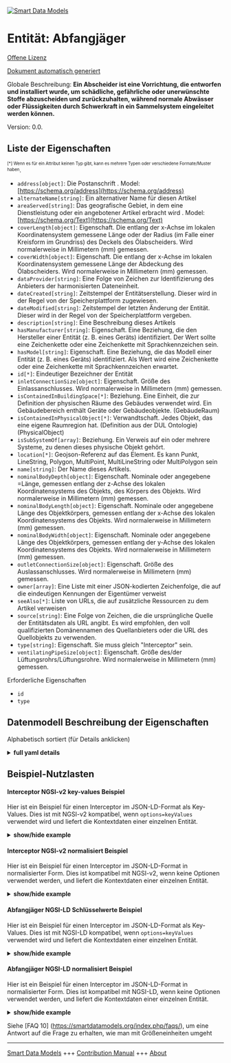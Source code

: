 <!-- 10-Header -->  
[![Smart Data Models](https://smartdatamodels.org/wp-content/uploads/2022/01/SmartDataModels_logo.png "Logo")](https://smartdatamodels.org)  
Entität: Abfangjäger  
====================<!-- /10-Header -->  
<!-- 15-License -->  
[Offene Lizenz](https://github.com/smart-data-models//dataModel.S4BLDG/blob/master/Interceptor/LICENSE.md)  
[Dokument automatisch generiert](https://docs.google.com/presentation/d/e/2PACX-1vTs-Ng5dIAwkg91oTTUdt8ua7woBXhPnwavZ0FxgR8BsAI_Ek3C5q97Nd94HS8KhP-r_quD4H0fgyt3/pub?start=false&loop=false&delayms=3000#slide=id.gb715ace035_0_60)  
<!-- /15-License -->  
<!-- 20-Description -->  
Globale Beschreibung: **Ein Abscheider ist eine Vorrichtung, die entworfen und installiert wurde, um schädliche, gefährliche oder unerwünschte Stoffe abzuscheiden und zurückzuhalten, während normale Abwässer oder Flüssigkeiten durch Schwerkraft in ein Sammelsystem eingeleitet werden können.**  
Version: 0.0.  
<!-- /20-Description -->  
<!-- 30-PropertiesList -->  

## Liste der Eigenschaften  

<sup><sub>[*] Wenn es für ein Attribut keinen Typ gibt, kann es mehrere Typen oder verschiedene Formate/Muster haben</sub></sup>.  
- `address[object]`: Die Postanschrift  . Model: [https://schema.org/address](https://schema.org/address)- `alternateName[string]`: Ein alternativer Name für diesen Artikel  - `areaServed[string]`: Das geografische Gebiet, in dem eine Dienstleistung oder ein angebotener Artikel erbracht wird  . Model: [https://schema.org/Text](https://schema.org/Text)- `coverLength[object]`: Eigenschaft. Die entlang der x-Achse im lokalen Koordinatensystem gemessene Länge oder der Radius (im Falle einer Kreisform im Grundriss) des Deckels des Ölabscheiders. Wird normalerweise in Millimetern (mm) gemessen.  - `coverWidth[object]`: Eigenschaft. Die entlang der x-Achse im lokalen Koordinatensystem gemessene Länge der Abdeckung des Ölabscheiders. Wird normalerweise in Millimetern (mm) gemessen.  - `dataProvider[string]`: Eine Folge von Zeichen zur Identifizierung des Anbieters der harmonisierten Dateneinheit.  - `dateCreated[string]`: Zeitstempel der Entitätserstellung. Dieser wird in der Regel von der Speicherplattform zugewiesen.  - `dateModified[string]`: Zeitstempel der letzten Änderung der Entität. Dieser wird in der Regel von der Speicherplattform vergeben.  - `description[string]`: Eine Beschreibung dieses Artikels  - `hasManufacturer[string]`: Eigenschaft. Eine Beziehung, die den Hersteller einer Entität (z. B. eines Geräts) identifiziert. Der Wert sollte eine Zeichenkette oder eine Zeichenkette mit Sprachkennzeichen sein.  - `hasModel[string]`: Eigenschaft. Eine Beziehung, die das Modell einer Entität (z. B. eines Geräts) identifiziert. Als Wert wird eine Zeichenkette oder eine Zeichenkette mit Sprachkennzeichen erwartet.  - `id[*]`: Eindeutiger Bezeichner der Entität  - `inletConnectionSize[object]`: Eigenschaft. Größe des Einlassanschlusses. Wird normalerweise in Millimetern (mm) gemessen.  - `isContainedInBuildingSpace[*]`: Beziehung. Eine Einheit, die zur Definition der physischen Räume des Gebäudes verwendet wird. Ein Gebäudebereich enthält Geräte oder Gebäudeobjekte. (GebäudeRaum)  - `isContainedInPhysicalObject[*]`: Verwandtschaft. Jedes Objekt, das eine eigene Raumregion hat.  (Definition aus der DUL Ontologie) (PhysicalObject)  - `isSubSystemOf[array]`: Beziehung. Ein Verweis auf ein oder mehrere Systeme, zu denen dieses physische Objekt gehört.  - `location[*]`: Geojson-Referenz auf das Element. Es kann Punkt, LineString, Polygon, MultiPoint, MultiLineString oder MultiPolygon sein  - `name[string]`: Der Name dieses Artikels.  - `nominalBodyDepth[object]`: Eigenschaft. Nominale oder angegebene =Länge, gemessen entlang der z-Achse des lokalen Koordinatensystems des Objekts, des Körpers des Objekts. Wird normalerweise in Millimetern (mm) gemessen.  - `nominalBodyLength[object]`: Eigenschaft. Nominale oder angegebene Länge des Objektkörpers, gemessen entlang der x-Achse des lokalen Koordinatensystems des Objekts. Wird normalerweise in Millimetern (mm) gemessen.  - `nominalBodyWidth[object]`: Eigenschaft. Nominale oder angegebene Länge des Objektkörpers, gemessen entlang der y-Achse des lokalen Koordinatensystems des Objekts. Wird normalerweise in Millimetern (mm) gemessen.  - `outletConnectionSize[object]`: Eigenschaft. Größe des Auslassanschlusses. Wird normalerweise in Millimetern (mm) gemessen.  - `owner[array]`: Eine Liste mit einer JSON-kodierten Zeichenfolge, die auf die eindeutigen Kennungen der Eigentümer verweist  - `seeAlso[*]`: Liste von URLs, die auf zusätzliche Ressourcen zu dem Artikel verweisen  - `source[string]`: Eine Folge von Zeichen, die die ursprüngliche Quelle der Entitätsdaten als URL angibt. Es wird empfohlen, den voll qualifizierten Domänennamen des Quellanbieters oder die URL des Quellobjekts zu verwenden.  - `type[string]`: Eigenschaft. Sie muss gleich "Interceptor" sein.  - `ventilatingPipeSize[object]`: Eigenschaft. Größe des/der Lüftungsrohrs/Lüftungsrohre. Wird normalerweise in Millimetern (mm) gemessen.  <!-- /30-PropertiesList -->  
<!-- 35-RequiredProperties -->  
Erforderliche Eigenschaften  
- `id`  - `type`  <!-- /35-RequiredProperties -->  
<!-- 40-RequiredProperties -->  
<!-- /40-RequiredProperties -->  
<!-- 50-DataModelHeader -->  
## Datenmodell Beschreibung der Eigenschaften  
Alphabetisch sortiert (für Details anklicken)  
<!-- /50-DataModelHeader -->  
<!-- 60-ModelYaml -->  
<details><summary><strong>full yaml details</strong></summary>    
```yaml  
Interceptor:    
  description: 'An interceptor is a device designed and installed in order to separate and retain deleterious, hazardous or undesirable matter while permitting normal sewage or liquids to discharge into a collection system by gravity.'    
  properties:    
    address:    
      description: The mailing address    
      properties:    
        addressCountry:    
          description: 'Property. The country. For example, Spain. Model:''https://schema.org/addressCountry'''    
          type: string    
        addressLocality:    
          description: 'Property. The locality in which the street address is, and which is in the region. Model:''https://schema.org/addressLocality'''    
          type: string    
        addressRegion:    
          description: 'Property. The region in which the locality is, and which is in the country. Model:''https://schema.org/addressRegion'''    
          type: string    
        district:    
          description: 'A district is a type of administrative division that, in some countries, is managed by the local government.'    
          type: string    
        postOfficeBoxNumber:    
          description: 'Property. The post office box number for PO box addresses. For example, 03578. Model:''https://schema.org/postOfficeBoxNumber'''    
          type: string    
        postalCode:    
          description: 'Property. The postal code. For example, 24004. Model:''https://schema.org/https://schema.org/postalCode'''    
          type: string    
        streetAddress:    
          description: 'Property. The street address. Model:''https://schema.org/streetAddress'''    
          type: string    
        streetNr:    
          description: Number identifying a specific property on a public street.    
          type: string    
      type: object    
      x-ngsi:    
        model: https://schema.org/address    
        type: Property    
    alternateName:    
      description: An alternative name for this item    
      type: string    
      x-ngsi:    
        type: Property    
    areaServed:    
      description: The geographic area where a service or offered item is provided    
      type: string    
      x-ngsi:    
        model: https://schema.org/Text    
        type: Property    
    coverLength:    
      $id: https://smart-data-models.github.com/dataModel.SAREF/Measurement    
      derivedFrom: "https://saref.etsi.org/core/v3.1.1/#saref:Measurement"    
      description: Property. The length measured along the x-axis in the local coordinate system or the radius (in the case of a circular shape in plan) of the cover of the oil interceptor. Usually measured in millimeters (mm).    
      license: https://opensource.org/licenses/BSD-3-Clause    
      properties: &interceptor_-_properties_-_coverwidth_-_properties    
        observedAt:    
          description: Property. A relationship stating the timestamp of an entity (e.g. a measurement).    
          format: date-time    
          type: string    
        unitCode:    
          description: Property. A relationship identifying the unit of measure used for a certain entity.    
          type: string    
        value:    
          description: 'Property. A relationship defining the value of a certain property, e.g., energy or power. Note that, even if numeric values are expected to enable reasoning, measurement values could use other datatypes.'    
          type: number    
      title: Smart data models - Measurement schema    
      type: object    
      x-ngsi:    
        type: Property    
    coverWidth:    
      $id: https://smart-data-models.github.com/dataModel.SAREF/Measurement    
      derivedFrom: "https://saref.etsi.org/core/v3.1.1/#saref:Measurement"    
      description: Property. The length measured along the x-axis in the local coordinate system of the cover of the oil interceptor. Usually measured in millimeters (mm).    
      license: https://opensource.org/licenses/BSD-3-Clause    
      properties: *interceptor_-_properties_-_coverwidth_-_properties    
      title: Smart data models - Measurement schema    
      type: object    
      x-ngsi:    
        type: Property    
    dataProvider:    
      description: A sequence of characters identifying the provider of the harmonised data entity.    
      type: string    
      x-ngsi:    
        type: Property    
    dateCreated:    
      description: Entity creation timestamp. This will usually be allocated by the storage platform.    
      format: date-time    
      type: string    
      x-ngsi:    
        type: Property    
    dateModified:    
      description: Timestamp of the last modification of the entity. This will usually be allocated by the storage platform.    
      format: date-time    
      type: string    
      x-ngsi:    
        type: Property    
    description:    
      description: A description of this item    
      type: string    
      x-ngsi:    
        type: Property    
    hasManufacturer:    
      description: 'Property. A relationship identifying the manufacturer of an entity (e.g., device). The value is expected to be a string or a string with language tag.'    
      type: string    
      x-ngsi:    
        type: Property    
    hasModel:    
      description: 'Property. A relationship identifying the model of an entity (e.g., device). The value is expected to be a string or a string with language tag.'    
      type: string    
      x-ngsi:    
        type: Property    
    id:    
      anyOf: &interceptor_-_properties_-_iscontainedinbuildingspace_-_anyof    
        - description: Property. Identifier format of any NGSI entity    
          maxLength: 256    
          minLength: 1    
          pattern: ^[\w\-\.\{\}\$\+\*\[\]`|~^@!,:\\]+$    
          type: string    
        - description: Property. Identifier format of any NGSI entity    
          format: uri    
          type: string    
      description: Unique identifier of the entity    
      x-ngsi:    
        type: Property    
    inletConnectionSize:    
      $id: https://smart-data-models.github.com/dataModel.SAREF/Measurement    
      derivedFrom: "https://saref.etsi.org/core/v3.1.1/#saref:Measurement"    
      description: Property. Size of the inlet connection. Usually measured in millimeters (mm).    
      license: https://opensource.org/licenses/BSD-3-Clause    
      properties: *interceptor_-_properties_-_coverwidth_-_properties    
      title: Smart data models - Measurement schema    
      type: object    
      x-ngsi:    
        type: Property    
    isContainedInBuildingSpace:    
      anyOf: *interceptor_-_properties_-_iscontainedinbuildingspace_-_anyof    
      description: Relationship. An entity used to define the physical spaces of the building. A building space contains devices or building objects. (BuildingSpace)    
      x-ngsi:    
        type: Property    
    isContainedInPhysicalObject:    
      anyOf: *interceptor_-_properties_-_iscontainedinbuildingspace_-_anyof    
      description: Relationship. Any Object that has a proper space region.  (Definition extracted from DUL ontology) (PhysicalObject)    
      x-ngsi:    
        type: Property    
    isSubSystemOf:    
      description: Relationship. A reference to a system(s) that this Physical Object is part of.    
      items:    
        anyOf: *interceptor_-_properties_-_iscontainedinbuildingspace_-_anyof    
        description: Property. Unique identifier of the entity    
      type: array    
      x-ngsi:    
        type: Relationship    
    location:    
      description: 'Geojson reference to the item. It can be Point, LineString, Polygon, MultiPoint, MultiLineString or MultiPolygon'    
      oneOf:    
        - description: GeoProperty. Geojson reference to the item. Point    
          properties:    
            bbox:    
              items:    
                type: number    
              minItems: 4    
              type: array    
            coordinates:    
              items:    
                type: number    
              minItems: 2    
              type: array    
            type:    
              enum:    
                - Point    
              type: string    
          required:    
            - type    
            - coordinates    
          title: GeoJSON Point    
          type: object    
        - description: GeoProperty. Geojson reference to the item. LineString    
          properties:    
            bbox:    
              items:    
                type: number    
              minItems: 4    
              type: array    
            coordinates:    
              items:    
                items:    
                  type: number    
                minItems: 2    
                type: array    
              minItems: 2    
              type: array    
            type:    
              enum:    
                - LineString    
              type: string    
          required:    
            - type    
            - coordinates    
          title: GeoJSON LineString    
          type: object    
        - description: GeoProperty. Geojson reference to the item. Polygon    
          properties:    
            bbox:    
              items:    
                type: number    
              minItems: 4    
              type: array    
            coordinates:    
              items:    
                items:    
                  items:    
                    type: number    
                  minItems: 2    
                  type: array    
                minItems: 4    
                type: array    
              type: array    
            type:    
              enum:    
                - Polygon    
              type: string    
          required:    
            - type    
            - coordinates    
          title: GeoJSON Polygon    
          type: object    
        - description: GeoProperty. Geojson reference to the item. MultiPoint    
          properties:    
            bbox:    
              items:    
                type: number    
              minItems: 4    
              type: array    
            coordinates:    
              items:    
                items:    
                  type: number    
                minItems: 2    
                type: array    
              type: array    
            type:    
              enum:    
                - MultiPoint    
              type: string    
          required:    
            - type    
            - coordinates    
          title: GeoJSON MultiPoint    
          type: object    
        - description: GeoProperty. Geojson reference to the item. MultiLineString    
          properties:    
            bbox:    
              items:    
                type: number    
              minItems: 4    
              type: array    
            coordinates:    
              items:    
                items:    
                  items:    
                    type: number    
                  minItems: 2    
                  type: array    
                minItems: 2    
                type: array    
              type: array    
            type:    
              enum:    
                - MultiLineString    
              type: string    
          required:    
            - type    
            - coordinates    
          title: GeoJSON MultiLineString    
          type: object    
        - description: GeoProperty. Geojson reference to the item. MultiLineString    
          properties:    
            bbox:    
              items:    
                type: number    
              minItems: 4    
              type: array    
            coordinates:    
              items:    
                items:    
                  items:    
                    items:    
                      type: number    
                    minItems: 2    
                    type: array    
                  minItems: 4    
                  type: array    
                type: array    
              type: array    
            type:    
              enum:    
                - MultiPolygon    
              type: string    
          required:    
            - type    
            - coordinates    
          title: GeoJSON MultiPolygon    
          type: object    
      x-ngsi:    
        type: GeoProperty    
    name:    
      description: The name of this item.    
      type: string    
      x-ngsi:    
        type: Property    
    nominalBodyDepth:    
      $id: https://smart-data-models.github.com/dataModel.SAREF/Measurement    
      derivedFrom: "https://saref.etsi.org/core/v3.1.1/#saref:Measurement"    
      description: 'Property. Nominal or quoted =length, measured along the z-axis of the local coordinate system of the object, of the body of the object. Usually measured in millimeters (mm).'    
      license: https://opensource.org/licenses/BSD-3-Clause    
      properties: *interceptor_-_properties_-_coverwidth_-_properties    
      title: Smart data models - Measurement schema    
      type: object    
      x-ngsi:    
        type: Property    
    nominalBodyLength:    
      $id: https://smart-data-models.github.com/dataModel.SAREF/Measurement    
      derivedFrom: "https://saref.etsi.org/core/v3.1.1/#saref:Measurement"    
      description: 'Property. Nominal or quoted length, measured along the x-axis of the local coordinate system of the object, of the body of the object. Usually measured in millimeters (mm).'    
      license: https://opensource.org/licenses/BSD-3-Clause    
      properties: *interceptor_-_properties_-_coverwidth_-_properties    
      title: Smart data models - Measurement schema    
      type: object    
      x-ngsi:    
        type: Property    
    nominalBodyWidth:    
      $id: https://smart-data-models.github.com/dataModel.SAREF/Measurement    
      derivedFrom: "https://saref.etsi.org/core/v3.1.1/#saref:Measurement"    
      description: 'Property. Nominal or quoted length, measured along the y-axis of the local coordinate system of the object, of the body of the object. Usually measured in millimeters (mm).'    
      license: https://opensource.org/licenses/BSD-3-Clause    
      properties: *interceptor_-_properties_-_coverwidth_-_properties    
      title: Smart data models - Measurement schema    
      type: object    
      x-ngsi:    
        type: Property    
    outletConnectionSize:    
      $id: https://smart-data-models.github.com/dataModel.SAREF/Measurement    
      derivedFrom: "https://saref.etsi.org/core/v3.1.1/#saref:Measurement"    
      description: Property. Size of the outlet connection. Usually measured in millimeters (mm).    
      license: https://opensource.org/licenses/BSD-3-Clause    
      properties: *interceptor_-_properties_-_coverwidth_-_properties    
      title: Smart data models - Measurement schema    
      type: object    
      x-ngsi:    
        type: Property    
    owner:    
      description: A List containing a JSON encoded sequence of characters referencing the unique Ids of the owner(s)    
      items:    
        anyOf: *interceptor_-_properties_-_iscontainedinbuildingspace_-_anyof    
        description: Property. Unique identifier of the entity    
      type: array    
      x-ngsi:    
        type: Property    
    seeAlso:    
      description: list of uri pointing to additional resources about the item    
      oneOf:    
        - items:    
            format: uri    
            type: string    
          minItems: 1    
          type: array    
        - format: uri    
          type: string    
      x-ngsi:    
        type: Property    
    source:    
      description: 'A sequence of characters giving the original source of the entity data as a URL. Recommended to be the fully qualified domain name of the source provider, or the URL to the source object.'    
      type: string    
      x-ngsi:    
        type: Property    
    type:    
      description: Property. It must be equal to `Interceptor`.    
      enum:    
        - Interceptor    
      type: string    
      x-ngsi:    
        type: Property    
    ventilatingPipeSize:    
      $id: https://smart-data-models.github.com/dataModel.SAREF/Measurement    
      derivedFrom: "https://saref.etsi.org/core/v3.1.1/#saref:Measurement"    
      description: Property. Size of the ventilating pipe(s). Usually measured in millimeters (mm).    
      license: https://opensource.org/licenses/BSD-3-Clause    
      properties: *interceptor_-_properties_-_coverwidth_-_properties    
      title: Smart data models - Measurement schema    
      type: object    
      x-ngsi:    
        type: Property    
  required:    
    - id    
    - type    
  type: object    
  x-derived-from: "https://saref.etsi.org/saref4bldg/v1.1.2/#s4bldg:Interceptor"    
  x-disclaimer: 'Redistribution and use in source and binary forms, with or without modification, are permitted  provided that the license conditions are met. Copyleft (c) 2022 Contributors to Smart Data Models Program'    
  x-license-url: https://github.com/smart-data-models/dataModel.S4BLDG/blob/master/Interceptor/LICENSE.md    
  x-model-schema: https://smart-data-models.github.com/dataModel.SAREF4BLDG/Interceptor/schema.json    
  x-model-tags: SAREF Interceptor    
  x-version: 0.0.    
```  
</details>    
<!-- /60-ModelYaml -->  
<!-- 70-MiddleNotes -->  
<!-- /70-MiddleNotes -->  
<!-- 80-Examples -->  
## Beispiel-Nutzlasten  
#### Interceptor NGSI-v2 key-values Beispiel  
Hier ist ein Beispiel für einen Interceptor im JSON-LD-Format als Key-Values. Dies ist mit NGSI-v2 kompatibel, wenn `options=keyValues` verwendet wird und liefert die Kontextdaten einer einzelnen Entität.  
<details><summary><strong>show/hide example</strong></summary>    
```json  
{  
    "id": "urn:ngsi-ld:Interceptor:e70382d2-800a-4b96-be2e-03cfbe37ea51",  
    "type": "Interceptor",  
    "coverLength": 0.637563278020405,  
    "coverWidth": 0.39657091750888485,  
    "inletConnectionSize": 0.19141372654068167,  
    "nominalBodyDepth": 0.14989240074077315,  
    "nominalBodyLength": 0.06135027876899957,  
    "nominalBodyWidth": 0.7029889791860054,  
    "outletConnectionSize": 0.7108703974241664,  
    "ventilatingPipeSize": 0.5746572805545043,  
    "isContainedInBuildingSpace": "urn:ngsi-ld:BuildingSpace:5a19b47d-28c9-43f1-9dc1-5970e15117e5",  
    "isContainedInPhysicalObject": "urn:ngsi-ld:PhysicalObject:676f81a5-820d-474d-991e-2b87d2acd734",  
    "isSubSystemOf": [  
        "urn:ngsi-ld:System:5661f227-2a9c-49ce-a1e6-b0ac6fffdf71",  
        "urn:ngsi-ld:System:c9571a2a-2f4a-4c46-b931-0fe3489aaf15",  
        "urn:ngsi-ld:System:67c475d5-808d-4419-8c5f-1cdf158221f1"  
    ],  
    "hasManufacturer": "Interceptor Company Inc.",  
    "hasModel": "Interceptor 0.1.2",  
    "dateCreated": "2023-01-25T20:11:18Z",  
    "dateModified": "2023-01-26T02:38:35Z",  
    "source": "Import",  
    "name": "Interceptor",  
    "alternateName": "Interceptor type 2",  
    "description": "Interceptor of limited Interceptor types",  
    "dataProvider": "IFC file"  
}  
```  
</details>  
#### Interceptor NGSI-v2 normalisiert Beispiel  
Hier ist ein Beispiel für einen Interceptor im JSON-LD-Format in normalisierter Form. Dies ist kompatibel mit NGSI-v2, wenn keine Optionen verwendet werden, und liefert die Kontextdaten einer einzelnen Entität.  
<details><summary><strong>show/hide example</strong></summary>    
```json  
{  
  "id": "urn:ngsi-ld:Interceptor:e45ced8f-6d99-4b1e-a32b-d9e525d9429f",  
  "type": "Interceptor",  
  "coverLength": {  
    "type": "Measurement",  
    "value":  0.44339547398234425  
    }  
  },  
  "coverWidth": {  
    "type": "Measurement",  
    "value":0.8009891082993085  
  },  
  "inletConnectionSize": {  
    "type": "Measurement",  
    "value": 0.041004126787857476  
  },  
  "nominalBodyDepth": {  
    "type": "Measurement",  
    "value":  0.29190715678427104  
  },  
  "nominalBodyLength": {  
    "type": "Measurement",  
    "value":  0.3879109279352648  
  },  
  "nominalBodyWidth": {  
    "type": "Measurement",  
    "value":  0.41258224275422206  
  },  
  "outletConnectionSize": {  
    "type": "Measurement",  
    "value": 0.45113395263374134  
    }  
  },  
  "ventilatingPipeSize": {  
    "type": "Measurement",  
    "value": 0.9955414515835173  
    }  
  },  
  "isContainedInBuildingSpace": {  
    "type": "URI",  
    "value": "urn:ngsi-ld:BuildingSpace:6e19661e-cc0d-40a9-a678-77eb09dbec66"  
  },  
  "isContainedInPhysicalObject": {  
    "type": "URI",  
    "value": "urn:ngsi-ld:PhysicalObject:ab4d138b-d0c3-4d88-96fa-9326f23e5946"  
  },  
  "isSubSystemOf": {  
    "type": "array",  
    "value": [  
      {  
        "type": "URI",  
        "value": "urn:ngsi-ld:System:284ae13c-0f10-4ade-bde1-84335db0e9c3"  
      },  
      {  
        "type": "URI",  
        "value": "urn:ngsi-ld:System:01933b47-4ff0-4a28-a3c1-ccda5080a98d"  
      },  
      {  
        "type": "URI",  
        "value": "urn:ngsi-ld:System:e0b79043-7cc6-45b0-a28a-8368751e98b8"  
      }  
    ]  
  },  
  "hasManufacturer": {  
    "type": "Text",  
    "value": "Interceptor Company Inc."  
  },  
  "hasModel": {  
    "type": "Text",  
    "value": "Interceptor 0.1.2"  
  },  
  "dateCreated": {  
    "type": "DateTime",  
    "value": "2023-01-25T19:09:02.6826601+01:00"  
  },  
  "dateModified": {  
    "type": "DateTime",  
    "value": "2023-01-25T23:45:53.2581226+01:00"  
  },  
  "source": {  
    "type": "Text",  
    "value": "Import"  
  },  
  "name": {  
    "type": "Text",  
    "value": "Interceptor"  
  },  
  "alternateName": {  
    "type": "Text",  
    "value": "Interceptor type 2"  
  },  
  "description": {  
    "type": "Text",  
    "value": "Interceptor of limited Interceptor types"  
  },  
  "dataProvider": {  
    "type": "Text",  
    "value": "IFC file"  
  }  
}  
```  
</details>  
#### Abfangjäger NGSI-LD Schlüsselwerte Beispiel  
Hier ist ein Beispiel für einen Interceptor im JSON-LD-Format als Key-Values. Dies ist mit NGSI-LD kompatibel, wenn `options=keyValues` verwendet wird und liefert die Kontextdaten einer einzelnen Entität.  
<details><summary><strong>show/hide example</strong></summary>    
```json  
{  
  "id": "urn:ngsi-ld:Interceptor:e70382d2-800a-4b96-be2e-03cfbe37ea51",  
  "type": "Interceptor",  
  "coverLength": 0.637563278020405,  
  "coverWidth": 0.39657091750888485,  
  "inletConnectionSize": 0.19141372654068167,  
  "nominalBodyDepth": 0.14989240074077315,  
  "nominalBodyLength": 0.06135027876899957,  
  "nominalBodyWidth": 0.7029889791860054,  
  "outletConnectionSize": 0.7108703974241664,  
  "ventilatingPipeSize": 0.5746572805545043,  
  "isContainedInBuildingSpace": "urn:ngsi-ld:BuildingSpace:5a19b47d-28c9-43f1-9dc1-5970e15117e5",  
  "isContainedInPhysicalObject": "urn:ngsi-ld:PhysicalObject:676f81a5-820d-474d-991e-2b87d2acd734",  
  "isSubSystemOf": [  
    "urn:ngsi-ld:System:5661f227-2a9c-49ce-a1e6-b0ac6fffdf71",  
    "urn:ngsi-ld:System:c9571a2a-2f4a-4c46-b931-0fe3489aaf15",  
    "urn:ngsi-ld:System:67c475d5-808d-4419-8c5f-1cdf158221f1"  
  ],  
  "hasManufacturer": "Interceptor Company Inc.",  
  "hasModel": "Interceptor 0.1.2",  
  "dateCreated": "2023-01-25T20:11:18Z",  
  "dateModified": "2023-01-26T02:38:35Z",  
  "source": "Import",  
  "name": "Interceptor",  
  "alternateName": "Interceptor type 2",  
  "description": "Interceptor of limited Interceptor types",  
  "dataProvider": "IFC file",  
  "@context": [  
    "https://raw.githubusercontent.com/smart-data-models/dataModel.S4BLDG/master/context.jsonld",  
    "https://uri.etsi.org/ngsi-ld/v1/ngsi-ld-core-context.jsonld"  
  ]  
}  
```  
</details>  
#### Abfangjäger NGSI-LD normalisiert Beispiel  
Hier ist ein Beispiel für einen Interceptor im JSON-LD-Format in normalisierter Form. Dies ist kompatibel mit NGSI-LD, wenn keine Optionen verwendet werden, und liefert die Kontextdaten einer einzelnen Entität.  
<details><summary><strong>show/hide example</strong></summary>    
```json  
{  
  "id": "urn:ngsi-ld:Interceptor:06f8171e-55bb-4229-ab9e-d558b4512982",  
  "type": "Interceptor",  
  "coverLength": {  
    "type": "Property",  
    "unitCode": "mm",  
    "observedAt": "2023-01-26T04:52:13Z",  
    "value": 0.7541861378948772  
  },  
  "coverWidth": {  
    "type": "Property",  
    "unitCode": "mm",  
    "observedAt": "2023-01-26T13:23:50Z",  
    "value": 0.18581009233424606  
  },  
  "inletConnectionSize": {  
    "type": "Property",  
    "unitCode": "mm",  
    "observedAt": "2023-01-26T06:33:28Z",  
    "value": 0.5362664253813387  
  },  
  "nominalBodyDepth": {  
    "type": "Property",  
    "unitCode": "mm",  
    "observedAt": "2023-01-26T01:38:01Z",  
    "value": 0.8646722014120122  
  },  
  "nominalBodyLength": {  
    "type": "Property",  
    "unitCode": "mm",  
    "observedAt": "2023-01-25T14:16:38Z",  
    "value": 0.9860672918739783  
  },  
  "nominalBodyWidth": {  
    "type": "Property",  
    "unitCode": "mm",  
    "observedAt": "2023-01-25T19:51:23Z",  
    "value": 0.8127360894676557  
  },  
  "outletConnectionSize": {  
    "type": "Property",  
    "unitCode": "mm",  
    "observedAt": "2023-01-26T04:47:21Z",  
    "value": 0.5311465588349177  
  },  
  "ventilatingPipeSize": {  
    "type": "Property",  
    "unitCode": "mm",  
    "observedAt": "2023-01-26T08:31:47Z",  
    "value": 0.7111321417760854  
  },  
  "isContainedInBuildingSpace": {  
    "type": "Relationship",  
    "object": "urn:ngsi-ld:BuildingSpace:21622424-25f8-4e51-b604-713fb47019ac"  
  },  
  "isContainedInPhysicalObject": {  
    "type": "Relationship",  
    "object": "urn:ngsi-ld:PhysicalObject:69c1fa2f-3885-434a-b3dd-b7eb481dc4be"  
  },  
  "isSubSystemOf": [  
    {  
      "type": "Relationship",  
      "object": "urn:ngsi-ld:System:ddff37fe-7866-4af8-8fb2-2961e751ede0"  
    },  
    {  
      "type": "Relationship",  
      "object": "urn:ngsi-ld:System:9f5fd945-9540-4ddf-8af6-9e3f51f39f90"  
    },  
    {  
      "type": "Relationship",  
      "object": "urn:ngsi-ld:System:f007bebb-144c-4490-975b-b14698f42f2a"  
    }  
  ],  
  "hasManufacturer": {  
    "type": "Property",  
    "value": "Interceptor Company Inc."  
  },  
  "hasModel": {  
    "type": "Property",  
    "value": "Interceptor 0.1.2"  
  },  
  "dateCreated": {  
    "type": "Property",  
    "value": "2023-01-25T18:44:42Z"  
  },  
  "dateModified": {  
    "type": "Property",  
    "value": "2023-01-25T17:19:12Z"  
  },  
  "source": {  
    "type": "Property",  
    "value": "Import"  
  },  
  "name": {  
    "type": "Property",  
    "value": "Interceptor"  
  },  
  "alternateName": {  
    "type": "Property",  
    "value": "Interceptor type 2"  
  },  
  "description": {  
    "type": "Property",  
    "value": "Interceptor of limited Interceptor types"  
  },  
  "dataProvider": {  
    "type": "Property",  
    "value": "IFC file"  
  },  
  "@context": [  
    "https://raw.githubusercontent.com/smart-data-models/dataModel.S4BLDG/master/context.jsonld",  
    "https://uri.etsi.org/ngsi-ld/v1/ngsi-ld-core-context.jsonld"  
  ]  
}  
```  
</details><!-- /80-Examples -->  
<!-- 90-FooterNotes -->  
<!-- /90-FooterNotes -->  
<!-- 95-Units -->  
Siehe [FAQ 10] (https://smartdatamodels.org/index.php/faqs/), um eine Antwort auf die Frage zu erhalten, wie man mit Größeneinheiten umgeht  
<!-- /95-Units -->  
<!-- 97-LastFooter -->  
---  
[Smart Data Models](https://smartdatamodels.org) +++ [Contribution Manual](https://bit.ly/contribution_manual) +++ [About](https://bit.ly/Introduction_SDM)<!-- /97-LastFooter -->  
